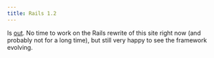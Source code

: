 ```yaml
---
title: Rails 1.2
---
```


Is [out](http://weblog.rubyonrails.com/2007/1/19/rails-1-2-rest-admiration-http-lovefest-and-utf-8-celebrations). No time to work on the Rails rewrite of this site right now (and probably not for a long time), but still very happy to see the framework evolving.
